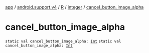 [app](../../../index.md) / [android.support.v4](../../index.md) / [R](../index.md) / [integer](index.md) / [cancel_button_image_alpha](./cancel_button_image_alpha.md)

# cancel_button_image_alpha

`static val cancel_button_image_alpha: `[`Int`](https://kotlinlang.org/api/latest/jvm/stdlib/kotlin/-int/index.html)
`static val cancel_button_image_alpha: `[`Int`](https://kotlinlang.org/api/latest/jvm/stdlib/kotlin/-int/index.html)